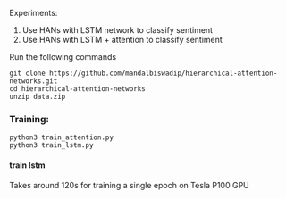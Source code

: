 
Experiments:
1. Use HANs with LSTM network to classify sentiment
2. Use HANs with LSTM + attention to classify sentiment

Run the following commands
```
git clone https://github.com/mandalbiswadip/hierarchical-attention-networks.git
cd hierarchical-attention-networks
unzip data.zip
```

### Training:

```
python3 train_attention.py
python3 train_lstm.py
```
#### train lstm
Takes around 120s for training a single epoch on  Tesla P100 GPU